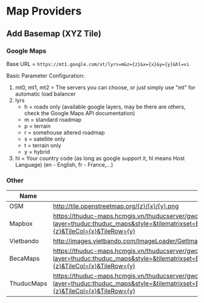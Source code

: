 # Map Providers

## Add Basemap (XYZ Tile)
### Google Maps

Base URL = `https://mt1.google.com/vt/lyrs=m&z={z}&x={x}&y={y}&hl=vi`

Basic Parameter Configuration:
1. mt0, mt1, mt2 = The servers you can choose, or just simply use "mt" for automatic load balancer
2. lyrs
    - h = roads only (available google layers, may be there are others, check the Google Maps API documentation)
    - m = standard roadmap
    - p = terrain
    - r = somehouse altered roadmap
    - s = satellite only
    - t = terrain only
    - y = hybrid
3. hl = Your country code (as long as google support it, hl means Host Language) (en - English, fr - France,...)

### Other
| Name      | URI  |
| ----------| ---- |
| OSM | http://tile.openstreetmap.org/{z}/{x}/{y}.png |
| Mapbox | https://thuduc-maps.hcmgis.vn/thuducserver/gwc/service/wmts?layer=thuduc:thuduc_maps&style=&tilematrixset=EPSG:900913&Service=WMTS&Request=GetTile&Version=1.0.0&Format=image/png&TileMatrix=EPSG:900913:{z}&TileCol={x}&TileRow={y} |
| Vietbando | http://images.vietbando.com/ImageLoader/GetImage.ashx?LayerIds=RC_VN&Level={z}&X={x}&Y={y} |
| BecaMaps | https://thuduc-maps.hcmgis.vn/thuducserver/gwc/service/wmts?layer=thuduc:thuduc_maps&style=&tilematrixset=EPSG:900913&Service=WMTS&Request=GetTile&Version=1.0.0&Format=image/png&TileMatrix=EPSG:900913:{z}&TileCol={x}&TileRow={y} |
| ThuducMaps | https://thuduc-maps.hcmgis.vn/thuducserver/gwc/service/wmts?layer=thuduc:thuduc_maps&style=&tilematrixset=EPSG:900913&Service=WMTS&Request=GetTile&Version=1.0.0&Format=image/png&TileMatrix=EPSG:900913:{z}&TileCol={x}&TileRow={y} |